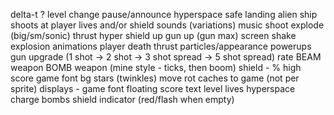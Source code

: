 delta-t ?
level change pause/announce
hyperspace
    safe landing
alien ship
    shoots at player
lives and/or shield
sounds (variations)
    music
    shoot
    explode (big/sm/sonic)
    thrust
    hyper
    shield up
    gun up (gun max)
screen shake
explosion animations
    player death
thrust particles/appearance
powerups
    gun upgrade (1 shot -> 2 shot -> 3 shot spread -> 5 shot spread)
        rate
    BEAM weapon
    BOMB weapon (mine style - ticks, then boom)
    shield - %
high score
game font
bg stars (twinkles)
move rot caches to game (not per sprite)
displays - game font
    floating score text
    level
    lives
    hyperspace charge
    bombs
    shield indicator (red/flash when empty)
